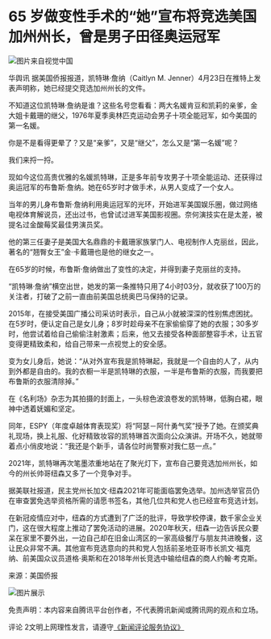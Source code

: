 # 65 岁做变性手术的“她”宣布将竞选美国加州州长，曾是男子田径奥运冠军

![图片来自视觉中国](https://inews.gtimg.com/newsapp_bt/0/0122113249149_5991/0)

华舆讯 据美国侨报报道，凯特琳·詹纳（Caitlyn M. Jenner）4月23日在推特上发表声明称，她已经提交竞选加州州长的文件。

不知道这位凯特琳·詹纳是谁？这些名号您看看：两大名媛肯豆和凯莉的亲爹，金大姐卡戴珊的继父，1976年夏季奥林匹克运动会男子十项全能冠军，如今美国的第一名媛。

你是不是看得更晕了？又是“亲爹”，又是“继父”，怎么又是“第一名媛”呢？

我们来捋一捋。

现如今这位高贵优雅的名媛凯特琳，正是多年前专攻男子十项全能运动、还获得过奥运冠军的布鲁斯·詹纳。她在65岁时才做手术，从男人变成了一个女人。

当年的男儿身布鲁斯·詹纳利用奥运冠军的光环，开始进军美国娱乐圈，做过网络电视体育解说员，还出过书，也曾试过进军美国影视圈。奈何演技实在是太差，被提名过金酸莓奖最佳男演员奖。

他的第三任妻子是美国大名鼎鼎的卡戴珊家族掌门人、电视制作人克丽丝，因此，著名的“翘臀女王”金·卡戴珊也是他的继女之一。

在65岁的时候，布鲁斯·詹纳做出了变性的决定，并得到妻子克丽丝的支持。

“凯特琳·詹纳”横空出世，她发的第一条推特只用了4小时03分，就收获了100万的关注者，打破了之前一直由前美国总统奥巴马保持的记录。

2015年，在接受美国广播公司采访时表示，自己从小就被深深的性别焦虑困扰。在5岁时，便认定自己是女儿身；8岁时趁母亲不在家偷偷穿了她的衣服；30多岁时，他尝试着给自己偷偷注射激素；后来，他又去接受各种面部整容手术，让五官变得更精致柔和，给自己带来一点视觉上的安全感。

变为女儿身后，她说：“从对外宣布我是凯特琳起，我就是一个自由的人了，从内到外都是自由的。我的衣橱一半是凯特琳的衣服，一半是布鲁斯的衣服，而我要把布鲁斯的衣服清除掉。”

在《名利场》杂志为其拍摄的封面上，一头棕色波浪卷发的凯特琳，低胸白裙，眼神中透着妩媚和坚定。

同年，ESPY（年度卓越体育表现奖）将“阿瑟－阿什勇气奖”授予了她。在颁奖典礼现场，换上礼服、化好精致妆容的凯特琳首次面向公众演讲。开场不久，她就带着点小俏皮地说：“我还是个新手，请各位时尚警察对我仁慈一点。”

2021年，凯特琳再次笔墨浓重地站在了聚光灯下，宣布自己要竞选加州州长，如今的州长帅哥纽森又多了一个竞争对手。

据美联社报道，民主党州长加文·纽森2021年可能面临罢免选举。加州选举官员仍在审查罢免选举资格所需的请愿书签名，其他几位共和党人也已经宣布竞选计划。

在新冠疫情应对中，纽森的方式遭到了广泛的批评，导致学校停课，数千家企业关门，这在很大程度上推动了罢免活动的进展。2020年秋天，纽森一边告诉民众要呆在家里不要外出，一边自己却在旧金山湾区的一家高级餐厅与朋友共进晚餐，这让民众非常不满。其他宣布竞选意向的共和党人包括前圣地亚哥市长凯文·福克纳、前美国众议员道格·奥斯和在2018年州长竞选中输给纽森的商人约翰·考克斯。

来源：美国侨报

![图片展示](http://inews.gtimg.com/newsapp_bt/0/13450779681/641)

免责声明：本内容来自腾讯平台创作者，不代表腾讯新闻或腾讯网的观点和立场。

评论 2文明上网理性发言，请遵守[《新闻评论服务协议》](https://new.qq.com/static/coralinfo.htm)